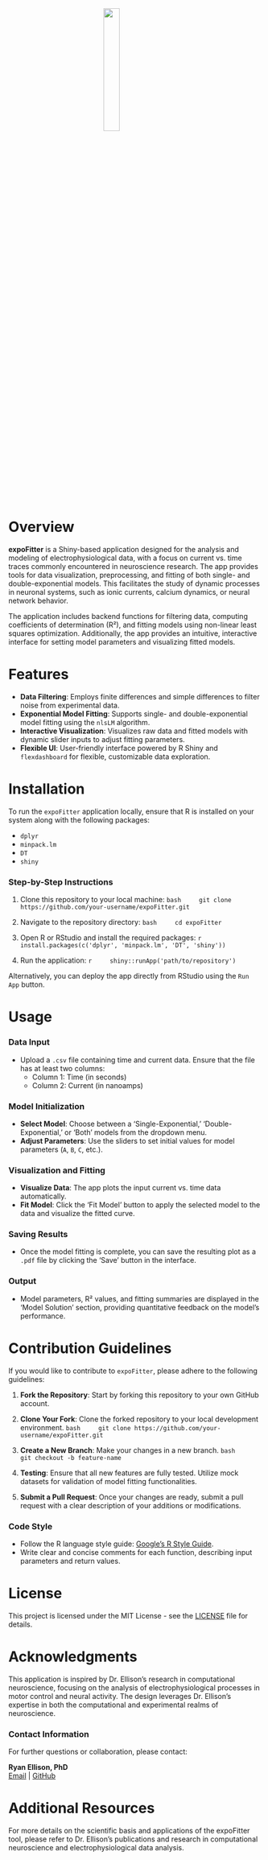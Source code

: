 
<img src=".\static\hex.png" width="25%" height="25%" style="display: block; margin: auto;" />

# Overview

**expoFitter** is a Shiny-based application designed for the analysis
and modeling of electrophysiological data, with a focus on current
vs. time traces commonly encountered in neuroscience research. The app
provides tools for data visualization, preprocessing, and fitting of
both single- and double-exponential models. This facilitates the study
of dynamic processes in neuronal systems, such as ionic currents,
calcium dynamics, or neural network behavior.

The application includes backend functions for filtering data, computing
coefficients of determination (R²), and fitting models using non-linear
least squares optimization. Additionally, the app provides an intuitive,
interactive interface for setting model parameters and visualizing
fitted models.

# Features

- **Data Filtering**: Employs finite differences and simple differences
  to filter noise from experimental data.
- **Exponential Model Fitting**: Supports single- and double-exponential
  model fitting using the `nlsLM` algorithm.
- **Interactive Visualization**: Visualizes raw data and fitted models
  with dynamic slider inputs to adjust fitting parameters.
- **Flexible UI**: User-friendly interface powered by R Shiny and
  `flexdashboard` for flexible, customizable data exploration.

# Installation

To run the `expoFitter` application locally, ensure that R is installed
on your system along with the following packages:

- `dplyr`
- `minpack.lm`
- `DT`
- `shiny`

### Step-by-Step Instructions

1.  Clone this repository to your local machine:
    `bash     git clone https://github.com/your-username/expoFitter.git`

2.  Navigate to the repository directory: `bash     cd expoFitter`

3.  Open R or RStudio and install the required packages:
    `r     install.packages(c('dplyr', 'minpack.lm', 'DT', 'shiny'))`

4.  Run the application: `r     shiny::runApp('path/to/repository')`

Alternatively, you can deploy the app directly from RStudio using the
`Run App` button.

# Usage

### Data Input

- Upload a `.csv` file containing time and current data. Ensure that the
  file has at least two columns:
  - Column 1: Time (in seconds)
  - Column 2: Current (in nanoamps)

### Model Initialization

- **Select Model**: Choose between a ‘Single-Exponential,’
  ‘Double-Exponential,’ or ‘Both’ models from the dropdown menu.
- **Adjust Parameters**: Use the sliders to set initial values for model
  parameters (`A`, `B`, `C`, etc.).

### Visualization and Fitting

- **Visualize Data**: The app plots the input current vs. time data
  automatically.
- **Fit Model**: Click the ‘Fit Model’ button to apply the selected
  model to the data and visualize the fitted curve.

### Saving Results

- Once the model fitting is complete, you can save the resulting plot as
  a `.pdf` file by clicking the ‘Save’ button in the interface.

### Output

- Model parameters, R² values, and fitting summaries are displayed in
  the ‘Model Solution’ section, providing quantitative feedback on the
  model’s performance.

# Contribution Guidelines

If you would like to contribute to `expoFitter`, please adhere to the
following guidelines:

1.  **Fork the Repository**: Start by forking this repository to your
    own GitHub account.

2.  **Clone Your Fork**: Clone the forked repository to your local
    development environment.
    `bash     git clone https://github.com/your-username/expoFitter.git`

3.  **Create a New Branch**: Make your changes in a new branch.
    `bash     git checkout -b feature-name`

4.  **Testing**: Ensure that all new features are fully tested. Utilize
    mock datasets for validation of model fitting functionalities.

5.  **Submit a Pull Request**: Once your changes are ready, submit a
    pull request with a clear description of your additions or
    modifications.

### Code Style

- Follow the R language style guide: [Google’s R Style
  Guide](https://google.github.io/styleguide/Rguide.html).
- Write clear and concise comments for each function, describing input
  parameters and return values.

# License

This project is licensed under the MIT License - see the
[LICENSE](LICENSE) file for details.

# Acknowledgments

This application is inspired by Dr. Ellison’s research in computational
neuroscience, focusing on the analysis of electrophysiological processes
in motor control and neural activity. The design leverages Dr. Ellison’s
expertise in both the computational and experimental realms of
neuroscience.

### Contact Information

For further questions or collaboration, please contact:

**Ryan Ellison, PhD**  
[Email](mailto:ryan.dean.ellison@gmail.com) \|
[GitHub](https://github.com/ryEllison)

# Additional Resources

For more details on the scientific basis and applications of the
expoFitter tool, please refer to Dr. Ellison’s publications and research
in computational neuroscience and electrophysiological data analysis.
